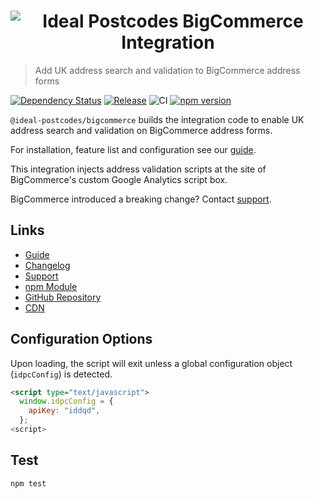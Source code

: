 <h1 align="center">
  <img src="https://img.ideal-postcodes.co.uk/Ideal%20Postcodes%20Browser%20Logo@3x.png" alt="Ideal Postcodes BigCommerce Integration">
</h1>

> Add UK address search and validation to BigCommerce address forms

[![Dependency Status](https://david-dm.org/ideal-postcodes/bigcommerce.svg)](https://david-dm.org/ideal-postcodes/bigcommerce)
[![Release](https://github.com/ideal-postcodes/bigcommerce/workflows/Release/badge.svg)](https://github.com/ideal-postcodes/bigcommerce/actions)
![CI](https://github.com/ideal-postcodes/bigcommerce/workflows/CI/badge.svg?branch=master)
[![npm version](https://badge.fury.io/js/%40ideal-postcodes%2Fbigcommerce.svg)](https://badge.fury.io/js/%40ideal-postcodes%2Fbigcommerce)

`@ideal-postcodes/bigcommerce` builds the integration code to enable UK address search and validation on BigCommerce address forms.

For installation, feature list and configuration see our [guide](https://ideal-postcodes.co.uk/guides/bigcommerce).

This integration injects address validation scripts at the site of BigCommerce's custom Google Analytics script box.

BigCommerce introduced a breaking change? Contact [support](https://ideal-postcodes.co.uk/support).

## Links

- [Guide](https://ideal-postcodes/guides/bigcommerce)
- [Changelog](https://github.com/ideal-postcodes/bigcommerce/blob/master/CHANGELOG.md)
- [Support](https://ideal-postcodes.co.uk)
- [npm Module](https://www.npmjs.com/package/@ideal-postcodes/bigcommerce)
- [GitHub Repository](https://github.com/ideal-postcodes/bigcommerce)
- [CDN](https://www.jsdelivr.com/package/npm/@ideal-postcodes/bigcommerce)

## Configuration Options

Upon loading, the script will exit unless a global configuration object (`idpcConfig`) is detected.

```html
<script type="text/javascript">
  window.idpcConfig = {
    apiKey: "iddqd",
  };
<script>
```

## Test

```bash
npm test
```
